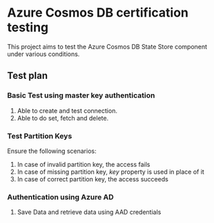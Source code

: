 # Azure Cosmos DB certification testing

This project aims to test the Azure Cosmos DB State Store component under various conditions.

## Test plan

### Basic Test using master key authentication
1. Able to create and test connection.
2. Able to do set, fetch and delete.

### Test Partition Keys
Ensure the following scenarios:
 1. In case of invalid partition key, the access fails
 2. In case of missing partition key, *key* property is used in place of it
 3. In case of correct partition key, the access succeeds

### Authentication using Azure AD
1. Save Data and retrieve data using AAD credentials